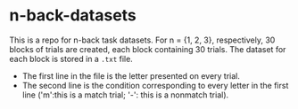 # n-back-datasets

This is a repo for n-back task datasets.
For n = {1, 2, 3}, respectively, 30 blocks of trials are created, each block containing 30 trials.
The dataset for each block is stored in a `.txt` file.

- The first line in the file is the letter presented on every trial.
- The second line is the condition corresponding to every letter in the first line ('m':this is a match trial; '-': this is a nonmatch trial).
